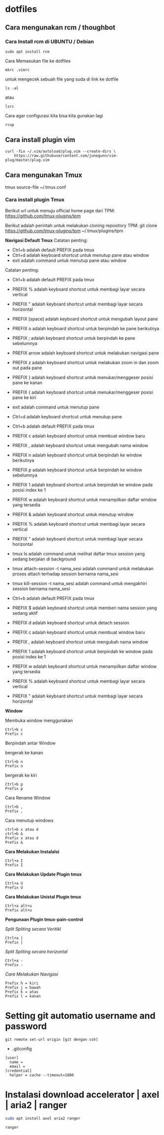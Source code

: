 # dotfiles

## Cara mengunakan rcm / thoughbot

### Cara Install rcm di UBUNTU / Debian 

```
sudo apt install rcm
```

Cara Memasukan file ke dotfiles

```
mkrc .vimrc
```

untuk mengecek sebuah file yang suda di link ke dotfile

```
ls -al

```
atau 

```
lsrc

```

Cara agar configurasi kita bisa kita gunakan lagi

```
rcup
```

## Cara install plugin vim

```
curl -fLo ~/.vim/autoload/plug.vim --create-dirs \
    https://raw.githubusercontent.com/junegunn/vim-plug/master/plug.vim

```

## Cara mengunakan Tmux
tmux source-file ~/.tmux.conf

### Cara install plugin Tmux 

Berikut url untuk menuju official home page dari TPM:  https://github.com/tmux-plugins/tpm

Berikut adalah perintah untuk melakukan cloning repository TPM:
git clone https://github.com/tmux-plugins/tpm ~/.tmux/plugins/tpm

**Navigasi Default Tmux**
Catatan penting:
- Ctrl+b      adalah default PREFIX pada tmux
- Ctrl+d      adalah keyboard shortcut untuk menutup pane atau window
- exit          adalah command untuk menutup pane atau window

Catatan penting:

-   Ctrl+b                    adalah default PREFIX pada tmux
-   PREFIX %             adalah keyboard shortcut untuk membagi layar secara vertical
-   PREFIX "               adalah keyboard shortcut untuk membagi layar secara horizontal
-   PREFIX [space]   adalah keyboard shortcut untuk mengubah layout pane
-   PREFIX o              adalah keyboard shortcut untuk berpindah ke pane berikutnya
-   PREFIX ;               adalah keyboard shortcut untuk berpindah ke pane sebelumnya
-   PREFIX arrow      adalah keyboard shortcut untuk melakukan navigasi pane
-   PREFIX z              adalah keyboard shortcut untuk melakukan zoom in dan zoom out pada pane
-   PREFIX }               adalah keyboard shortcut untuk menukar/menggeser posisi pane ke kanan
-   PREFIX {               adalah keyboard shortcut untuk menukar/menggeser posisi pane ke kiri
-   exit                        adalah command untuk menutup pane
-   Ctrl+d                   adalah keyboard shortcut untuk menutup pane

-   Ctrl+b              adalah default PREFIX pada tmux
-   PREFIX c        adalah keyboard shortcut untuk membuat window baru
-   PREFIX ,         adalah keyboard shortcut untuk mengubah nama window
-   PREFIX n        adalah keyboard shortcut untuk berpindah ke window berikutnya
-   PREFIX p        adalah keyboard shortcut untuk berpindah ke window sebelumnya
-   PREFIX 1        adalah keyboard shortcut untuk berpindah ke window pada posisi index ke 1
-   PREFIX w       adalah keyboard shortcut untuk menampilkan daftar window yang tersedia
-   PREFIX &       adalah keyboard shortcut untuk menutup window
-   PREFIX %      adalah keyboard shortcut untuk membagi layar secara vertical
-   PREFIX "        adalah keyboard shortcut untuk membagi layar secara horizontal

-   tmux ls     adalah command untuk melihat daftar tmux session yang sedang berjalan di background
-   tmux attach-session -t nama_sesi     adalah command untuk melakukan proses attach terhadap session bernama nama_sesi
-   tmux kill-session -t nama_sesi      adalah command untuk mengakhiri session bernama nama_sesi
-   Ctrl+b             adalah default PREFIX pada tmux
-   PREFIX $       adalah keyboard shortcut untuk memberi nama session yang sedang aktif
-   PREFIX d       adalah keyboard shortcut untuk detach session
-   PREFIX c       adalah keyboard shortcut untuk membuat window baru
-   PREFIX ,        adalah keyboard shortcut untuk mengubah nama window
-   PREFIX 1       adalah keyboard shortcut untuk berpindah ke window pada posisi index ke 1
-   PREFIX w      adalah keyboard shortcut untuk menampilkan daftar window yang tersedia
-   PREFIX %      adalah keyboard shortcut untuk membagi layar secara vertical
-   PREFIX "        adalah keyboard shortcut untuk membagi layar secara horizontal

**Window**

Membuka window menggunakan
```
Ctrl+b c
Prefix c
```
Berpindah antar Window

bergerak ke kanan
```
Ctrl+b n
Prefix n
```
bergerak ke kiri
```
Ctrl+b p
Prefix p
```
Cara Rename Window
```
Ctrl+b ,
Prefix ,
```
Cara menutup windows
```
ctrl+b x atau d
ctrl+b &
Prefix x atau d
Prefix &
```

**Cara Melakukan Instalalsi**
```
Ctrl+a I
Prefix I
```
**Cara Melakukan Update Plugin tmux**
```
Ctrl+a U
Prefix U
```
**Cara Melakukan Unistal Plugin tmux**
```
Ctrl+a alt+u
Prefix alt+u
```

**Pengunaan Plugin tmux-pain-control**

*Split Spliting secara Veritikl*
```
Ctrl+a |
Prefix |
```
*Split Spliting secara horizontal*
```
Ctrl+a -
Prefix -
```
*Cara Melakukan Navigasi*
```
Prefix h = kiri
Prefix j = bawah
Prefix k = atas 
Prefix l = kanan
```

# Setting git automatio username and password

```
git remote set-url origin [git dengan ssh]
```

- .gitconfig
```
[user]
  name = 
  email =
[credential]
  helper = cache --timeout=1800
```

# Instalasi download accelerator | axel | aria2 | ranger
```bash
sudo apt install axel aria2 ranger

ranger
```



